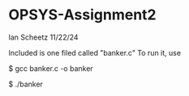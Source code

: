 # OPSYS-Assignment2
Ian Scheetz
11/22/24

Included is one filed called "banker.c"
To run it, use

$ gcc banker.c -o banker

$ ./banker
